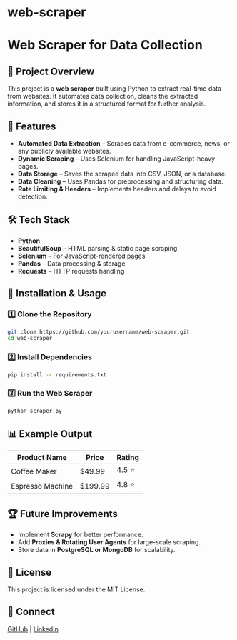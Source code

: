 ﻿# web-scraper
# Web Scraper for Data Collection

## 📌 Project Overview
This project is a **web scraper** built using Python to extract real-time data from websites. It automates data collection, cleans the extracted information, and stores it in a structured format for further analysis.

## 🚀 Features
- **Automated Data Extraction** – Scrapes data from e-commerce, news, or any publicly available websites.
- **Dynamic Scraping** – Uses Selenium for handling JavaScript-heavy pages.
- **Data Storage** – Saves the scraped data into CSV, JSON, or a database.
- **Data Cleaning** – Uses Pandas for preprocessing and structuring data.
- **Rate Limiting & Headers** – Implements headers and delays to avoid detection.

## 🛠️ Tech Stack
- **Python**
- **BeautifulSoup** – HTML parsing & static page scraping
- **Selenium** – For JavaScript-rendered pages
- **Pandas** – Data processing & storage
- **Requests** – HTTP requests handling

## 📂 Installation & Usage
### **1️⃣ Clone the Repository**
```bash
git clone https://github.com/yourusername/web-scraper.git
cd web-scraper
```

### **2️⃣ Install Dependencies**
```bash
pip install -r requirements.txt
```

### **3️⃣ Run the Web Scraper**
```bash
python scraper.py
```

## 📊 Example Output
| Product Name | Price | Rating |
|-------------|-------|--------|
| Coffee Maker | $49.99 | 4.5 ⭐ |
| Espresso Machine | $199.99 | 4.8 ⭐ |

## 🏆 Future Improvements
- Implement **Scrapy** for better performance.
- Add **Proxies & Rotating User Agents** for large-scale scraping.
- Store data in **PostgreSQL or MongoDB** for scalability.

## 📜 License
This project is licensed under the MIT License.

## 🔗 Connect
[GitHub](https://github.com/githubber197) | [LinkedIn]([(https://www.linkedin.com/in/rajeev-dandamudi))

